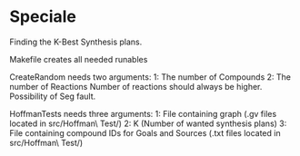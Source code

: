 # Speciale

Finding the K-Best Synthesis plans. 

Makefile creates all needed runables

CreateRandom needs two arguments:
	1: The number of Compounds
	2: The number of Reactions
Number of reactions should always be higher. Possibility of Seg fault.

HoffmanTests needs three arguments:
	1: File containing graph (.gv files located in src/Hoffman\ Test/)
	2: K (Number of wanted synthesis plans)
	3: File containing compound IDs for Goals and Sources (.txt files located in src/Hoffman\ Test/)

